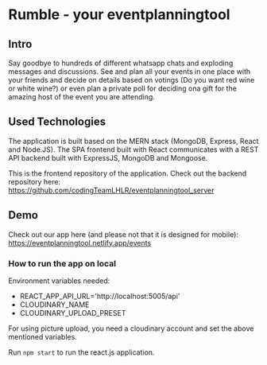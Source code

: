 # Rumble - your eventplanningtool

## Intro

Say goodbye to hundreds of different whatsapp chats and exploding messages and discussions. See and plan all your events in one place with your friends and decide on details based on votings (Do you want red wine or white wine?) or even plan a private poll for deciding ona gift for the amazing host of the event you are attending. 

## Used Technologies 

The application is built based on the MERN stack (MongoDB, Express, React and Node.JS). The SPA frontend built with React communicates with a REST API backend built with ExpressJS, MongoDB and Mongoose.

This is the frontend repository of the application. Check out the backend repository here:
https://github.com/codingTeamLHLR/eventplanningtool_server

## Demo 

Check out our app here (and please not that it is designed for mobile): 
https://eventplanningtool.netlify.app/events

### How to run the app on local

Environment variables needed: 

- REACT_APP_API_URL='http://localhost:5005/api'
- CLOUDINARY_NAME
- CLOUDINARY_UPLOAD_PRESET

For using picture upload, you need a cloudinary account and set the above mentioned variables.

Run `npm start` to run the react.js application.
